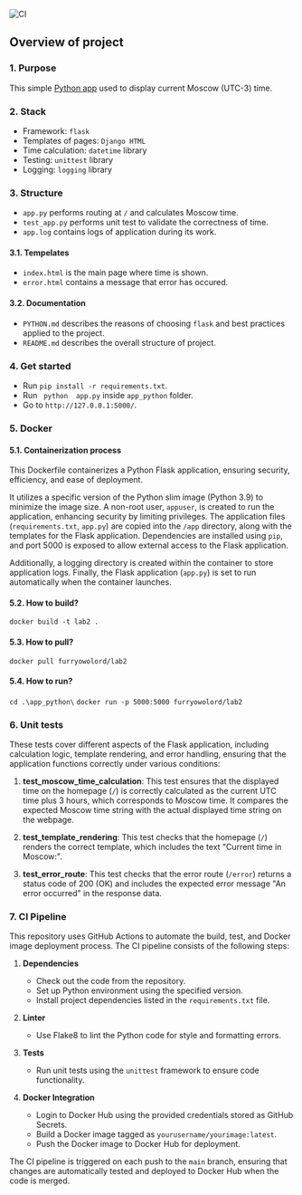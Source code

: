 
![CI](https://github.com/FurryLord/DevOps24/workflows/CI/badge.svg)


## Overview of project

### 1. Purpose

This simple [Python app](/app_python/)  used to display current Moscow (UTC-3) time.

### 2. Stack
- Framework: ``flask``
- Templates of pages: ``Django HTML``
- Time calculation: ``datetime`` library
- Testing: ``unittest`` library
- Logging: ``logging`` library


### 3. Structure

- ``app.py`` performs routing at ``/`` and calculates Moscow time.
- ``test_app.py`` performs unit test to validate the correctness of time.
- ``app.log`` contains logs of application during its work.

#### 3.1. Tempelates
-  ``index.html`` is the main page where time is shown.
-  ``error.html`` contains a message that error has occured.

#### 3.2. Documentation
- ``PYTHON.md`` describes the reasons of choosing ``flask`` and best practices applied to the project.
- ``README.md`` describes the overall structure of project.


### 4. Get started
- Run ``pip install -r requirements.txt``.
- Run `` python  app.py`` inside ``app_python`` folder.
- Go to ``http://127.0.0.1:5000/``.

### 5. Docker

#### 5.1. Containerization process

This Dockerfile containerizes a Python Flask application, ensuring security, efficiency, and ease of deployment. 

It utilizes a specific version of the Python slim image (Python 3.9) to minimize the image size. A non-root user, `appuser`, is created to run the application, enhancing security by limiting privileges. The application files (`requirements.txt`, `app.py`) are copied into the `/app` directory, along with the templates for the Flask application. Dependencies are installed using `pip`, and port 5000 is exposed to allow external access to the Flask application. 

Additionally, a logging directory is created within the container to store application logs. Finally, the Flask application (`app.py`) is set to run automatically when the container launches. 
#### 5.2. How to build?
`docker build -t lab2 .`
#### 5.3.  How to pull?
`docker pull furryowolord/lab2`
#### 5.4. How to run?
`cd .\app_python\`
`docker run -p 5000:5000 furryowolord/lab2`

### 6. Unit tests

 These tests cover different aspects of the Flask application, including calculation logic, template rendering, and error handling, ensuring that the application functions correctly under various conditions:

1. **test_moscow_time_calculation**: This test ensures that the displayed time on the homepage (`/`) is correctly calculated as the current UTC time plus 3 hours, which corresponds to Moscow time. It compares the expected Moscow time string with the actual displayed time string on the webpage.

2. **test_template_rendering**: This test checks that the homepage (`/`) renders the correct template, which includes the text "Current time in Moscow:".

3. **test_error_route**: This test checks that the error route (`/error`) returns a status code of 200 (OK) and includes the expected error message "An error occurred" in the response data.

### 7. CI Pipeline

This repository uses GitHub Actions to automate the build, test, and Docker image deployment process. The CI pipeline consists of the following steps:

1. **Dependencies**
   - Check out the code from the repository.
   - Set up Python environment using the specified version.
   - Install project dependencies listed in the `requirements.txt` file.

2. **Linter**
   - Use Flake8 to lint the Python code for style and formatting errors.

3. **Tests**
   - Run unit tests using the `unittest` framework to ensure code functionality.

4. **Docker Integration**
   - Login to Docker Hub using the provided credentials stored as GitHub Secrets.
   - Build a Docker image tagged as `yourusername/yourimage:latest`.
   - Push the Docker image to Docker Hub for deployment.

The CI pipeline is triggered on each push to the `main` branch, ensuring that changes are automatically tested and deployed to Docker Hub when the code is merged.
